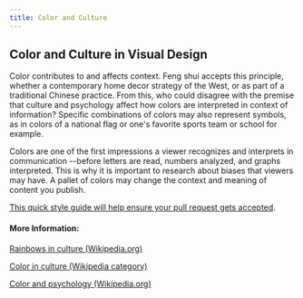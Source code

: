 ```yaml
---
title: Color and Culture
---
```

## Color and Culture in Visual Design


Color contributes to and affects context.
Feng shui accepts this principle, whether a contemporary home decor strategy of the West, or as part of a traditional Chinese practice.
From this, who could disagree with the premise that culture and psychology affect how colors are interpreted in context of information?
Specific combinations of colors may also represent symbols, as in colors of a national flag or one's favorite sports team or school for example.


Colors are one of the first impressions a viewer recognizes and interprets in communication --before letters are read, numbers analyzed, and graphs interpreted.
This is why it is important to research about biases that viewers may have.
A pallet of colors may change the context and meaning of content you publish.


<a href='https://github.com/freecodecamp/guides/blob/master/README.md' target='_blank' rel='nofollow'>This quick style guide will help ensure your pull request gets accepted</a>.

<!-- The article goes here, in GitHub-flavored Markdown. Feel free to add YouTube videos, images, and CodePen/JSBin embeds  -->

#### More Information:
<!-- Please add any articles you think might be helpful to read before writing the article -->

[Rainbows in culture (Wikipedia.org)](https://en.wikipedia.org/wiki/Rainbows_in_culture)

[Color in culture (Wikipedia category)](https://en.wikipedia.org/wiki/Category:Color_in_culture)

[Color and psychology (Wikipedia.org)](https://en.wikipedia.org/wiki/Color_psychology)

